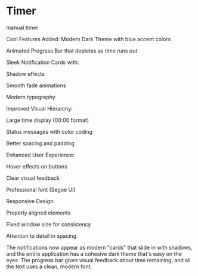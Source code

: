 # Timer
manual timer



Cool Features Added:
Modern Dark Theme with blue accent colors

Animated Progress Bar that depletes as time runs out

Sleek Notification Cards with:

Shadow effects

Smooth fade animations

Modern typography

Improved Visual Hierarchy:

Large time display (00:00 format)

Status messages with color coding

Better spacing and padding

Enhanced User Experience:

Hover effects on buttons

Clear visual feedback

Professional font (Segoe UI)

Responsive Design:

Properly aligned elements

Fixed window size for consistency

Attention to detail in spacing

The notifications now appear as modern "cards" that slide in with shadows, and the entire application has a cohesive dark theme that's easy on the eyes. The progress bar gives visual feedback about time remaining, and all the text uses a clean, modern font.
